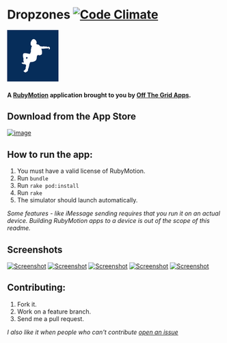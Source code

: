 # Dropzones [![Code Climate](https://codeclimate.com/github/OTGApps/Dropzones.png)](https://codeclimate.com/github/OTGApps/Dropzones)
![App Icon](resources/Icon-120.png)

#### A [RubyMotion](http://www.rubymotion.com/) application brought to you by [Off The Grid Apps](http://otgapps.io/).

## Download from the App Store

[![image](http://ax.phobos.apple.com.edgesuite.net/images/web/linkmaker/badge_appstore-lrg.gif)](https://itunes.apple.com/us/app/dropzones-uspa-dropzone-finder/id960515397?mt=8&uo=4&at=10l4yY&ct=github)

## How to run the app:

1. You must have a valid license of RubyMotion.
2. Run `bundle`
3. Run `rake pod:install`
4. Run `rake`
5. The simulator should launch automatically.

*Some features - like iMessage sending requires that you run it on an actual device. Building RubyMotion apps to a device is out of  the scope of this readme.*

## Screenshots

<a href="_marketing/screenshots/1.0.0/iPhone4/1.png"><img src="_marketing/screenshots/1.0.0/iPhone4/1.png" alt="Screenshot" width="140" /></a> <a href="_marketing/screenshots/1.0.0/iPhone4/2.png"><img src="_marketing/screenshots/1.0.0/iPhone4/2.png" alt="Screenshot" width="140" /></a> <a href="_marketing/screenshots/1.0.0/iPhone4/3.png"><img src="_marketing/screenshots/1.0.0/iPhone4/3.png" alt="Screenshot" width="140" /></a> <a href="_marketing/screenshots/1.0.0/iPhone4/4.png"><img src="_marketing/screenshots/1.0.0/iPhone4/4.png" alt="Screenshot" width="140"  /></a> <a href="_marketing/screenshots/1.0.0/iPhone4/5.png"><img src="_marketing/screenshots/1.0.0/iPhone4/5.png" alt="Screenshot" width="140" /></a>

## Contributing:

1. Fork it.
2. Work on a feature branch.
3. Send me a pull request.

*I also like it when people who can't contribute [open an issue](https://github.com/OTGApps/Dropzones/issues)*
